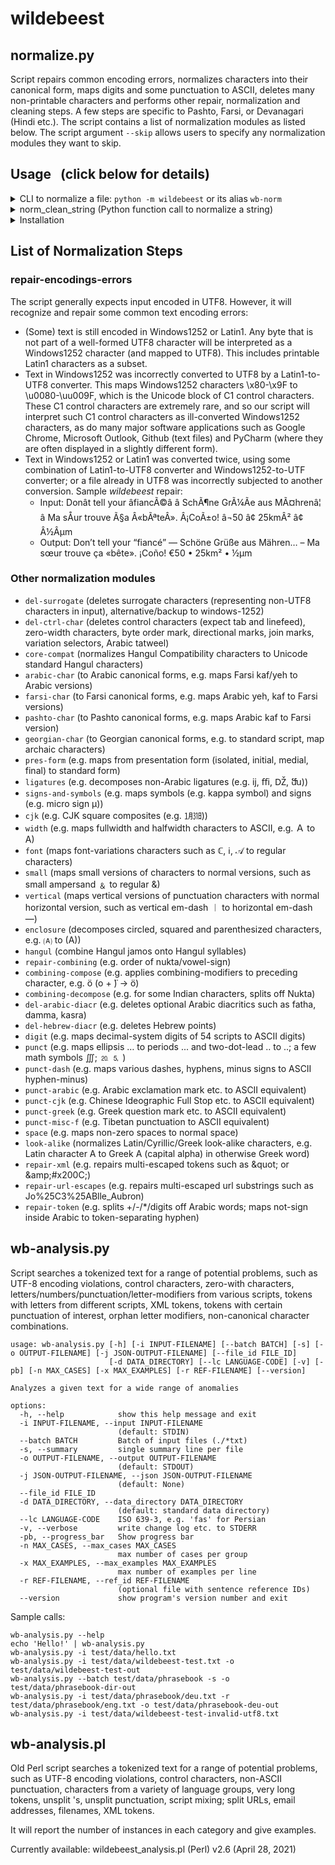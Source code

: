 # wildebeest

## normalize.py

Script repairs common encoding errors, normalizes characters into their canonical form, maps digits and some
punctuation to ASCII, deletes many non-printable characters and performs other repair, normalization and cleaning steps.
A few steps are specific to Pashto, Farsi, or Devanagari (Hindi etc.).
The script contains a list of normalization modules as listed below. The script argument `--skip` allows users to specify
any normalization modules they want to skip.

## Usage &nbsp; (click below for details)
<details>
<summary>CLI to normalize a file: <code>python -m wildebeest</code> or its alias <code>wb-norm</code> </summary>

```
python -m wildebeest  [-h] [-i INPUT-FILENAME] [-o OUTPUT-FILENAME] [--lc LANGUAGE-CODE] [--skip NORM-STEPS] [-v] [--version]
optional arguments:
  -h, --help            show this help message and exit
  -i INPUT-FILENAME, --input INPUT-FILENAME
                        (default: STDIN)
  -o OUTPUT-FILENAME, --output OUTPUT-FILENAME
                        (default: STDOUT)
  --lc LANGUAGE-CODE    ISO 639-3, e.g. 'fas' for Persian
  --skip NORM-STEPS     comma-separated list of normalization/cleaning steps to be skipped: repair-encodings-errors,del-surrogate,del-
                        ctrl-char,del-arabic-diacr,del-hebrew-diacr,core-compat,pres-form,ligatures,signs-and-
                        symbols,cjk,width,font,small,vertical,enclosure,hangul,repair-combining,combining-compose,combining-
                        decompose,punct,punct-dash,punct-arabic,punct-cjk,punct-greek,punct-misc-f,space,digit,arabic-char,farsi-
                        char,pashto-char,georgian-char,look-alike,repair-xml,repair-url-escapes,repair-token (default: nothing skipped)
  -v, --verbose         write change log etc. to STDERR
  --version             show program's version number and exit
```
Example:
```
python -m wildebeest -i corpus-raw.txt -o corpus-wb.txt --lc eng --skip punct-dash,enclosure,del-arabic-diacr
```
Note: Please make sure that your $PYTHONPATH includes the directory in which this README file resides.
Note: For robustness regarding input files that do not fully conform to UTF8, please use -i (rather than STDIN), as it includes UTF8-encoding error handling.
</details>

<details>
<summary>norm_clean_string (Python function call to normalize a string)</summary>
 
```python 
from wildebeest.normalize import Wildebeest
wb = Wildebeest()
ht = {}                             # dictionary sets/resets steps to be skipped (default: not skipped)
# ht['SKIP-punct-dash'] = 1         # optionally skip normalization of ndash, mdash etc. to ASCII hyphen-minus.
# ht['SKIP-enclosure'] = 1          # optionally skip 'enclosure' normalization
# ht['SKIP-del-arabic-diacr'] = 1   # optionally skip 'delete arabic diacritic' normalization
wb.load_look_alike_file()           # optional
print(wb.norm_clean_string('🄐…25kmÂ²', ht, lang_code='eng'))
print(wb.norm_clean_string('೧೯೨೩', ht, lang_code='kan'))
``` 
Note: Please make sure that your $PYTHONPATH includes the directory in which this README file resides.
</details>

<details>
<summary>Installation</summary>

```bash
# from PyPi (after public release)
pip install wildebeest

# Latest master branch: either https or git/ssh 
pip install git+https://github.com/uhermjakob/wildebeest.git

# For editing/development  
git clone git@github.com:uhermjakob/wildebeest.git
cd wildebeest
pip install --editable .   # run it from dir having setup.py
```

To call wildebeest after installation, run `python -m wildebeest` or its alias `wb-norm`. 
</details>

## List of Normalization Steps

### repair-encodings-errors
The script generally expects input encoded in UTF8. However, it will recognize and repair some common text encoding
errors:
* (Some) text is still encoded in Windows1252 or Latin1. Any byte that is not part of a well-formed UTF8 character will
 be interpreted as a Windows1252 character (and mapped to UTF8). This includes printable Latin1 characters as a subset.
* Text in Windows1252 was incorrectly converted to UTF8 by a Latin1-to-UTF8 converter. This maps Windows1252 characters
 \x80-\x9F to \u0080-\uu009F, which is the Unicode block of C1 control characters. These C1 control characters are
 extremely rare, and so our script will interpret such C1 control characters as ill-converted Windows1252 characters,
 as do many major software applications such as Google Chrome, Microsoft Outlook, Github (text files) and PyCharm 
 (where they are often displayed in a slightly different form).
* Text in Windows1252 or Latin1 was converted twice, using some combination of Latin1-to-UTF8 converter and
 Windows1252-to-UTF converter; or a file already in UTF8 was incorrectly subjected to another conversion.
 Sample *wildebeest* repair:
    * Input: Donât tell your âfiancÃ©â â SchÃ¶ne GrÃ¼Ãe aus MÃ¤hrenâ¦ â Ma sÅur trouve Ã§a Â«bÃªteÂ». Â¡CoÃ±o! â¬50 â¢ 25kmÂ² â¢ Â½Âµm
    * Output: Don’t tell your “fiancé” — Schöne Grüße aus Mähren… – Ma sœur trouve ça «bête». ¡Coño! €50 • 25km² • ½µm

### Other normalization modules
* `del-surrogate` (deletes surrogate characters (representing non-UTF8 characters in input), alternative/backup to windows-1252)
* `del-ctrl-char` (deletes control characters (expect tab and linefeed), zero-width characters, byte order mark, directional marks, join marks, variation selectors, Arabic tatweel)
* `core-compat` (normalizes Hangul Compatibility characters to Unicode standard Hangul characters)
* `arabic-char` (to Arabic canonical forms, e.g. maps Farsi kaf/yeh to Arabic versions)
* `farsi-char` (to Farsi canonical forms, e.g. maps Arabic yeh, kaf to Farsi versions)
* `pashto-char` (to Pashto canonical forms, e.g. maps Arabic kaf to Farsi version)
* `georgian-char` (to Georgian canonical forms, e.g. to standard script, map archaic characters)
* `pres-form` (e.g. maps from presentation form (isolated, initial, medial, final) to standard form)
* `ligatures` (e.g. decomposes non-Arabic ligatures (e.g. ĳ, ﬃ, Ǆ, ﬓ))
* `signs-and-symbols` (e.g. maps symbols (e.g. kappa symbol) and signs (e.g. micro sign µ))
* `cjk` (e.g. CJK square composites (e.g. ㋀㏾))
* `width` (e.g. maps fullwidth and halfwidth characters to ASCII, e.g. Ａ to A)
* `font` (maps font-variations characters such as ℂ, ℹ, 𝒜 to regular characters)
* `small` (maps small versions of characters to normal versions, such as small ampersand ﹠ to regular &)
* `vertical` (maps vertical versions of punctuation characters with normal horizontal version, such as vertical em-dash ︱ to horizontal em-dash —)
* `enclosure` (decomposes circled, squared and parenthesized characters, e.g. 🄐 to (A))
* `hangul` (combine Hangul jamos onto Hangul syllables)
* `repair-combining` (e.g. order of nukta/vowel-sign)
* `combining-compose` (e.g. applies combining-modifiers to preceding character, e.g. ö (o +  ̈) -> ö)
* `combining-decompose` (e.g. for some Indian characters, splits off Nukta)
* `del-arabic-diacr` (e.g. deletes optional Arabic diacritics such as fatha, damma, kasra)
* `del-hebrew-diacr` (e.g. deletes Hebrew points)
* `digit` (e.g. maps decimal-system digits of 54 scripts to ASCII digits)
* `punct` (e.g. maps ellipsis … to periods ... and two-dot-lead ‥ to ..; a few math symbols ∭; ⒛ 🄆 )
* `punct-dash` (e.g. maps various dashes, hyphens, minus signs to ASCII hyphen-minus)
* `punct-arabic` (e.g. Arabic exclamation mark etc. to ASCII equivalent)
* `punct-cjk` (e.g. Chinese Ideographic Full Stop etc. to ASCII equivalent)
* `punct-greek` (e.g. Greek question mark etc. to ASCII equivalent)
* `punct-misc-f` (e.g. Tibetan punctuation to ASCII equivalent)
* `space` (e.g. maps non-zero spaces to normal space)
* `look-alike` (normalizes Latin/Cyrillic/Greek look-alike characters, e.g. Latin character A to Greek Α (capital alpha) in otherwise Greek word)
* `repair-xml` (e.g. repairs multi-escaped tokens such as &amp;quot; or &amp;amp;#x200C;)
* `repair-url-escapes` (e.g. repairs multi-escaped url substrings such as Jo%25C3%25ABlle_Aubron)
* `repair-token` (e.g. splits +/-/*/digits off Arabic words; maps not-sign inside Arabic to token-separating hyphen)

## wb-analysis.py

Script searches a tokenized text for a range of potential problems,
such as UTF-8 encoding violations, control characters, zero-with characters,
letters/numbers/punctuation/letter-modifiers from various scripts,
tokens with letters from different scripts, XML tokens, tokens with certain
punctuation of interest, orphan letter modifiers, non-canonical character
combinations.

```
usage: wb-analysis.py [-h] [-i INPUT-FILENAME] [--batch BATCH] [-s] [-o OUTPUT-FILENAME] [-j JSON-OUTPUT-FILENAME] [--file_id FILE_ID]
                      [-d DATA_DIRECTORY] [--lc LANGUAGE-CODE] [-v] [-pb] [-n MAX_CASES] [-x MAX_EXAMPLES] [-r REF-FILENAME] [--version]

Analyzes a given text for a wide range of anomalies

options:
  -h, --help            show this help message and exit
  -i INPUT-FILENAME, --input INPUT-FILENAME
                        (default: STDIN)
  --batch BATCH         Batch of input files (./*txt)
  -s, --summary         single summary line per file
  -o OUTPUT-FILENAME, --output OUTPUT-FILENAME
                        (default: STDOUT)
  -j JSON-OUTPUT-FILENAME, --json JSON-OUTPUT-FILENAME
                        (default: None)
  --file_id FILE_ID
  -d DATA_DIRECTORY, --data_directory DATA_DIRECTORY
                        (default: standard data directory)
  --lc LANGUAGE-CODE    ISO 639-3, e.g. 'fas' for Persian
  -v, --verbose         write change log etc. to STDERR
  -pb, --progress_bar   Show progress bar
  -n MAX_CASES, --max_cases MAX_CASES
                        max number of cases per group
  -x MAX_EXAMPLES, --max_examples MAX_EXAMPLES
                        max number of examples per line
  -r REF-FILENAME, --ref_id REF-FILENAME
                        (optional file with sentence reference IDs)
  --version             show program's version number and exit
```

Sample calls:
```
wb-analysis.py --help
echo 'Hеllο!' | wb-analysis.py
wb-analysis.py -i test/data/hello.txt
wb-analysis.py -i test/data/wildebeest-test.txt -o test/data/wildebeest-test-out
wb-analysis.py --batch test/data/phrasebook -s -o test/data/phrasebook-dir-out
wb-analysis.py -i test/data/phrasebook/deu.txt -r test/data/phrasebook/eng.txt -o test/data/phrasebook-deu-out
wb-analysis.py -i test/data/wildebeest-test-invalid-utf8.txt
```
## wb-analysis.pl

Old Perl script searches a tokenized text for a range of potential problems,
such as UTF-8 encoding violations, control characters, non-ASCII punctuation,
characters from a variety of language groups, very long tokens, unsplit 's,
unsplit punctuation, script mixing; split URLs, email addresses, filenames,
XML tokens.

It will report the number of instances in each category and give examples.

Currently available: wildebeest_analysis.pl (Perl) v2.6 (April 28, 2021)



